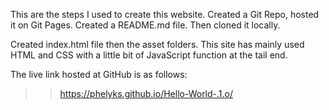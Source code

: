This are the steps I used to create this website. Created a Git Repo, hosted it on Git Pages. Created a README.md file. Then cloned it locally.

Created index.html file then the asset folders. This site has mainly used HTML and CSS with a little bit of JavaScript function at the tail end.

The live link hosted at GitHub is as follows:

>> https://phelyks.github.io/Hello-World-.1.o/
